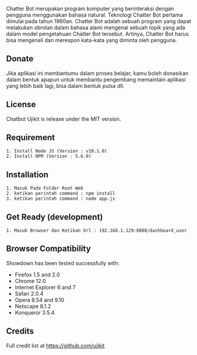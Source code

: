 Chatter Bot merupakan program komputer yang berinteraksi dengan pengguna menggunakan bahasa natural. Teknologi Chatter Bot pertama dimulai pada tahun 1960an. Chatter Bot adalah sebuah program yang dapat melakukan obrolan dalam bahasa alami mengenai sebuah topik yang ada dalam  model pengetahuan Chatter Bot tersebut. Artinya, Chatter Bot harus bisa mengenali dan merespon kata-kata yang diminta oleh pengguna.

## Donate

Jika aplikasi ini membantumu dalam proses belajar, kamu boleh donasikan dalam bentuk apapun untuk membantu pengembang memaintain aplikasi yang lebih baik lagi, bisa dalam bentuk pulsa dll.

## License

Chatbot Ujikit is release under the MIT version.

## Requirement

    1. Install Node JS (Version : v10.1.0)
    2. Install NPM (Version : 5.6.0)

## Installation

    1. Masuk Pada Folder Root Web
    2. ketikan perintah command : npm install
    3. ketikan perintah command : node app.js

## Get Ready (development)
    1. Masuk Browser dan Ketikan Url : 192.168.1.129:8888/dashboard_user

## Browser Compatibility

Showdown has been tested successfully with:

  * Firefox 1.5 and 2.0
  * Chrome 12.0
  * Internet Explorer 6 and 7
  * Safari 2.0.4
  * Opera 8.54 and 9.10
  * Netscape 8.1.2
  * Konqueror 3.5.4


## Credits
Full credit list at https://github.com/ujikit


<!-- the project is being maintenance (90%) footnote : im sorry for badly markdown, i have no idea to write the documentation until the project is finish 100%. god bless u all. -->
